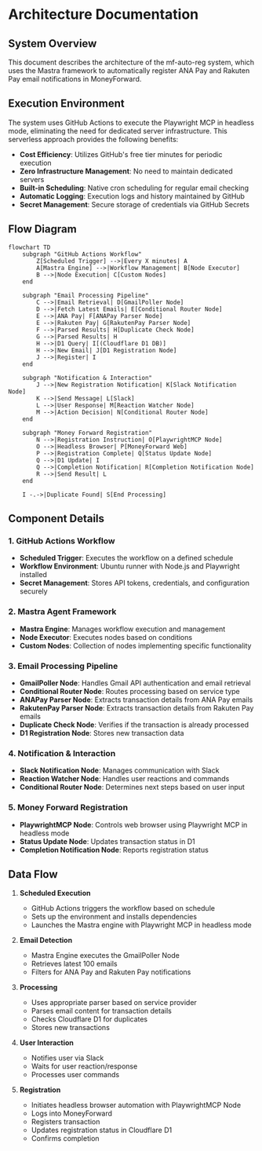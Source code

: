 # Architecture Documentation

## System Overview
This document describes the architecture of the mf-auto-reg system, which uses the Mastra framework to automatically register ANA Pay and Rakuten Pay email notifications in MoneyForward.

## Execution Environment

The system uses GitHub Actions to execute the Playwright MCP in headless mode, eliminating the need for dedicated server infrastructure. This serverless approach provides the following benefits:

- **Cost Efficiency**: Utilizes GitHub's free tier minutes for periodic execution
- **Zero Infrastructure Management**: No need to maintain dedicated servers
- **Built-in Scheduling**: Native cron scheduling for regular email checking
- **Automatic Logging**: Execution logs and history maintained by GitHub
- **Secret Management**: Secure storage of credentials via GitHub Secrets

## Flow Diagram

```mermaid
flowchart TD
    subgraph "GitHub Actions Workflow"
        Z[Scheduled Trigger] -->|Every X minutes| A
        A[Mastra Engine] -->|Workflow Management| B[Node Executor]
        B -->|Node Execution| C[Custom Nodes]
    end

    subgraph "Email Processing Pipeline"
        C -->|Email Retrieval| D[GmailPoller Node]
        D -->|Fetch Latest Emails| E[Conditional Router Node]
        E -->|ANA Pay| F[ANAPay Parser Node]
        E -->|Rakuten Pay| G[RakutenPay Parser Node]
        F -->|Parsed Results| H[Duplicate Check Node]
        G -->|Parsed Results| H
        H -->|D1 Query| I[(Cloudflare D1 DB)]
        H -->|New Email| J[D1 Registration Node]
        J -->|Register| I
    end

    subgraph "Notification & Interaction"
        J -->|New Registration Notification| K[Slack Notification Node]
        K -->|Send Message| L[Slack]
        L -->|User Response| M[Reaction Watcher Node]
        M -->|Action Decision| N[Conditional Router Node]
    end

    subgraph "Money Forward Registration"
        N -->|Registration Instruction| O[PlaywrightMCP Node]
        O -->|Headless Browser| P[MoneyForward Web]
        P -->|Registration Complete| Q[Status Update Node]
        Q -->|D1 Update| I
        Q -->|Completion Notification| R[Completion Notification Node]
        R -->|Send Result| L
    end

    I -.->|Duplicate Found| S[End Processing]
```

## Component Details

### 1. GitHub Actions Workflow
- **Scheduled Trigger**: Executes the workflow on a defined schedule
- **Workflow Environment**: Ubuntu runner with Node.js and Playwright installed
- **Secret Management**: Stores API tokens, credentials, and configuration securely

### 2. Mastra Agent Framework
- **Mastra Engine**: Manages workflow execution and management
- **Node Executor**: Executes nodes based on conditions
- **Custom Nodes**: Collection of nodes implementing specific functionality

### 3. Email Processing Pipeline
- **GmailPoller Node**: Handles Gmail API authentication and email retrieval
- **Conditional Router Node**: Routes processing based on service type
- **ANAPay Parser Node**: Extracts transaction details from ANA Pay emails
- **RakutenPay Parser Node**: Extracts transaction details from Rakuten Pay emails
- **Duplicate Check Node**: Verifies if the transaction is already processed
- **D1 Registration Node**: Stores new transaction data

### 4. Notification & Interaction
- **Slack Notification Node**: Manages communication with Slack
- **Reaction Watcher Node**: Handles user reactions and commands
- **Conditional Router Node**: Determines next steps based on user input

### 5. Money Forward Registration
- **PlaywrightMCP Node**: Controls web browser using Playwright MCP in headless mode
- **Status Update Node**: Updates transaction status in D1
- **Completion Notification Node**: Reports registration status

## Data Flow

1. **Scheduled Execution**
   - GitHub Actions triggers the workflow based on schedule
   - Sets up the environment and installs dependencies
   - Launches the Mastra engine with Playwright MCP in headless mode

2. **Email Detection**
   - Mastra Engine executes the GmailPoller Node
   - Retrieves latest 100 emails
   - Filters for ANA Pay and Rakuten Pay notifications

3. **Processing**
   - Uses appropriate parser based on service provider
   - Parses email content for transaction details
   - Checks Cloudflare D1 for duplicates
   - Stores new transactions

4. **User Interaction**
   - Notifies user via Slack
   - Waits for user reaction/response
   - Processes user commands

5. **Registration**
   - Initiates headless browser automation with PlaywrightMCP Node
   - Logs into MoneyForward
   - Registers transaction
   - Updates registration status in Cloudflare D1
   - Confirms completion
